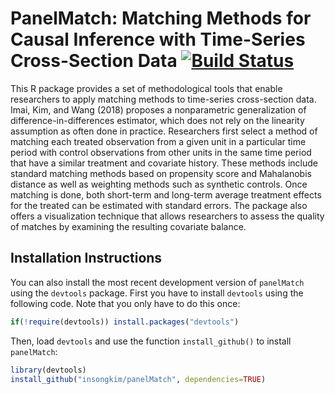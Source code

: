 # PanelMatch: Matching Methods for Causal Inference with Time-Series Cross-Section Data [![Build Status](https://travis-ci.org/insongkim/PanelMatch.svg?branch=master)](https://travis-ci.org/insongkim/PanelMatch)

This R package provides a set of methodological tools that enable
researchers to apply matching methods to time-series cross-section
data.  Imai, Kim, and Wang (2018) proposes a nonparametric
generalization of difference-in-differences estimator, which does not
rely on the linearity assumption as often done in
practice. Researchers first select a method of matching each treated
observation from a given unit in a particular time period with control
observations from other units in the same time period that have a
similar treatment and covariate history.  These methods include
standard matching methods based on propensity score and Mahalanobis
distance as well as weighting methods such as synthetic controls.
Once matching is done, both short-term and long-term average treatment
effects for the treated can be estimated with standard errors.  The
package also offers a visualization technique that allows researchers
to assess the quality of matches by examining the resulting covariate
balance.


Installation Instructions
-------------------------

<!-- `panelMatch` is available on CRAN and can be installed using: -->

<!-- ``` r -->
<!-- install.packages("panelMatch") -->
<!-- ``` -->

You can also install the most recent development version of `panelMatch` using the `devtools` package. First you have to install `devtools` using the following code. Note that you only have to do this once:

``` r
if(!require(devtools)) install.packages("devtools")
```

Then, load `devtools` and use the function `install_github()` to install `panelMatch`:

``` r
library(devtools)
install_github("insongkim/panelMatch", dependencies=TRUE)
```
